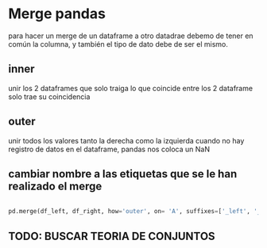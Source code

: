 # Merge pandas

para hacer un merge de un dataframe a otro datadrae debemo de tener en común la columna, y también el tipo de dato debe de ser el mismo.

## inner

unir los 2 dataframes que solo traiga lo que coincide
entre los 2 dataframe solo trae su coincidencia

## outer

unir todos los valores tanto la derecha como la izquierda
cuando no hay registro de datos en el dataframe, pandas nos coloca un NaN

## cambiar nombre a las etiquetas que se le han realizado el merge

```PYTHON

pd.merge(df_left, df_right, how='outer', on= 'A', suffixes=['_left', '_right'])

```

## TODO: BUSCAR TEORIA DE CONJUNTOS
